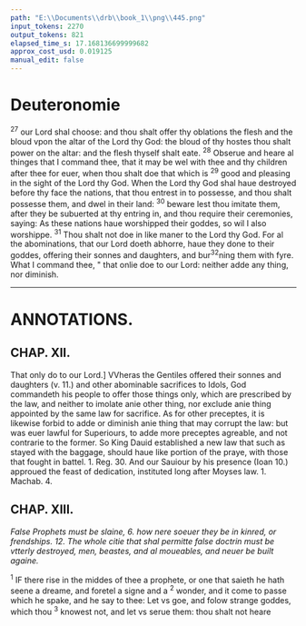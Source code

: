 ```yaml
---
path: "E:\\Documents\\drb\\book_1\\png\\445.png"
input_tokens: 2270
output_tokens: 821
elapsed_time_s: 17.168136699999682
approx_cost_usd: 0.019125
manual_edit: false
---
```

# Deuteronomie

<sup>27</sup> our Lord shal choose: and thou shalt offer thy oblations the flesh and the bloud vpon the altar of the Lord thy God: the bloud of thy hostes thou shalt power on the altar: and the flesh thyself shalt eate. <sup>28</sup> Obserue and heare al thinges that I command thee, that it may be wel with thee and thy children after thee for euer, when thou shalt doe that which is <sup>29</sup> good and pleasing in the sight of the Lord thy God. When the Lord thy God shal haue destroyed before thy face the nations, that thou entrest in to possesse, and thou shalt possesse them, and dwel in their land: <sup>30</sup> beware lest thou imitate them, after they be subuerted at thy entring in, and thou require their ceremonies, saying: As these nations haue worshipped their goddes, so wil I also worshippe. <sup>31</sup> Thou shalt not doe in like maner to the Lord thy God. For al the abominations, that our Lord doeth abhorre, haue they done to their goddes, offering their sonnes and daughters, and bur<sup>32</sup>ning them with fyre. What I command thee, " that onlie doe to our Lord: neither adde any thing, nor diminish.

<hr>

# ANNOTATIONS.

## CHAP. XII.

<aside>That only do to our Lord.] VVheras the Gentiles offered their sonnes and daughters (v. 11.) and other abominable sacrifices to Idols, God commandeth his people to offer those things only, which are prescribed by the law, and neither to imolate anie other thing, nor exclude anie thing appointed by the same law for sacrifice. As for other preceptes, it is likewise forbid to adde or diminish anie thing that may corrupt the law: but was euer lawful for Superiours, to adde more preceptes agreable, and not contrarie to the former. So King Dauid established a new law that such as stayed with the baggage, should haue like portion of the praye, with those that fought in battel. 1. Reg. 30. And our Sauiour by his presence (Ioan 10.) approued the feast of dedication, instituted long after Moyses law. 1. Machab. 4.</aside>

[^1]: No hostes lawful in sacrifice but such as the law appointed

[^2]: New precepts may be added, not contrarie to the former:

## CHAP. XIII.

*False Prophets must be slaine, 6. how nere soeuer they be in kinred, or frendships. 12. The whole citie that shal permitte false doctrin must be vtterly destroyed, men, beastes, and al moueables, and neuer be built againe.*

<sup>1</sup> IF there rise in the middes of thee a prophete, or one that saieth he hath seene a dreame, and foretel a signe and a <sup>2</sup> wonder, and it come to passe which he spake, and he say to thee: Let vs goe, and folow strange goddes, which thou <sup>3</sup> knowest not, and let vs serue them: thou shalt not heare

[^3]: Noueltic in Religion is a marke of idolatrie or here-sie.